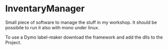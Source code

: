 # InventaryManager

Small piece of software to manage the stuff in my workshop.
It should be possibile to run it also with mono under linux.

To use a Dymo label-maker download the framework and add the dlls to the Project. 
